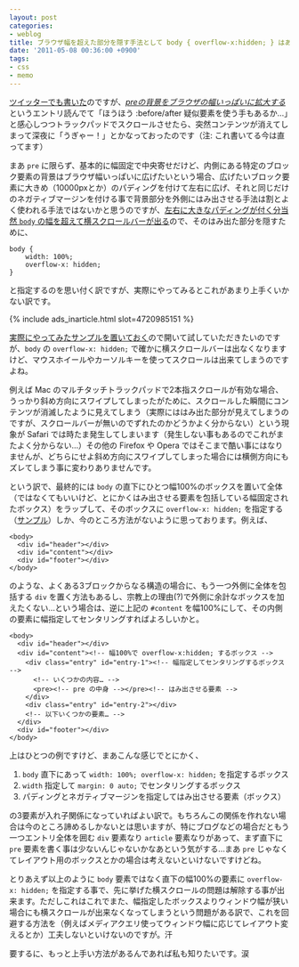 ```yaml
---
layout: post
categories:
- weblog
title: ブラウザ幅を超えた部分を隠す手法として body { overflow-x:hidden; } はあまり使わない方がいい気がする件
date: '2011-05-08 00:36:00 +0900'
tags:
- css
- memo
---
```

[ツイッターでも書いた][1]のですが、<cite>[preの背景をブラウザの幅いっぱいに拡大する][2]</cite> というエントリ読んでて「ほうほう :before/after 疑似要素を使う手もあるか…」と感心しつつトラックパッドでスクロールさせたら、突然コンテンツが消えてしまって深夜に「うぎゃー！」とかなっておったのです（注: これ書いてる今は直ってます）

まあ `pre` に限らず、基本的に幅固定で中央寄せだけど、内側にある特定のブロック要素の背景はブラウザ幅いっぱいに広げたいという場合、広げたいブロック要素に大きめ（10000pxとか）のパディングを付けて左右に広げ、それと同じだけのネガティブマージンを付ける事で背景部分を外側にはみ出させる手法は割とよく使われる手法ではないかと思うのですが、[左右に大きなパディングが付く分当然 `body` の幅を超えて横スクロールバーが出る](/labs/pre/1.html "pre test 1")ので、そのはみ出た部分を隠すために、

    body {
        width: 100%;
        overflow-x: hidden;
    }

と指定するのを思い付く訳ですが、実際にやってみるとこれがあまり上手くいかない訳です。

<!-- more -->

{% include ads_inarticle.html slot=4720985151 %}

[実際にやってみたサンプルを置いておく](/labs/pre/2.html "pre test 2")ので開いて試していただきたいのですが、`body` の `overflow-x: hidden;` で確かに横スクロールバーは出なくなりますけど、マウスホイールやカーソルキーを使ってスクロールは出来てしまうのですよね。

例えば Mac のマルチタッチトラックパッドで2本指スクロールが有効な場合、うっかり斜め方向にスワイプしてしまったがために、スクロールした瞬間にコンテンツが消滅したように見えてしまう（実際にははみ出た部分が見えてしまうのですが、スクロールバーが無いのでずれたのかどうかよく分からない）という現象が Safari では時たま発生してしまいます（発生しない事もあるのでこれがまたよく分からない…）その他の Firefox や Opera ではそこまで酷い事にはなりませんが、どちらにせよ斜め方向にスワイプしてしまった場合には横側方向にもズレてしまう事に変わりありませんです。

という訳で、最終的には `body` の直下にひとつ幅100%のボックスを置いて全体（ではなくてもいいけど、とにかくはみ出させる要素を包括している幅固定されたボックス）をラップして、そのボックスに `overflow-x: hidden;` を指定する（[サンプル](/labs/pre/3.html "pre test 3")）しか、今のところ方法がないように思っております。例えば、

    <body>
      <div id="header"></div>
      <div id="content"></div>
      <div id="footer"></div>
    </body>

のような、よくある3ブロックからなる構造の場合に、もう一つ外側に全体を包括する `div` を置く方法もあるし、宗教上の理由(?)で外側に余計なボックスを加えたくない…という場合は、逆に上記の `#content` を幅100%にして、その内側の要素に幅指定してセンタリングすればよろしいかと。

    <body>
      <div id="header"></div>
      <div id="content"><!-- 幅100%で overflow-x:hidden; するボックス -->
        <div class="entry" id="entry-1"><!-- 幅指定してセンタリングするボックス -->
          <!-- いくつかの内容… -->
          <pre><!-- pre の中身 --></pre><!-- はみ出させる要素 -->
        </div>
        <div class="entry" id="entry-2"></div>
        <!-- 以下いくつかの要素… -->
      </div>
      <div id="footer"></div>
    </body>

上はひとつの例ですけど、まあこんな感じでとにかく、

1.  `body` 直下にあって `width: 100%; overflow-x: hidden;` を指定するボックス
2.  `width` 指定して `margin: 0 auto;` でセンタリングするボックス
3.  パディングとネガティブマージンを指定してはみ出させる要素（ボックス）

の3要素が入れ子関係になっていればよい訳で。もちろんこの関係を作れない場合は今のところ諦めるしかないとは思いますが、特にブログなどの場合だともう一つエントリ全体を囲む `div` 要素なり `article` 要素なりがあって、まず直下に `pre` 要素を書く事は少ないんじゃないかなあという気がする…まあ `pre` じゃなくてレイアウト用のボックスとかの場合は考えないといけないですけどね。

とりあえず以上のように `body` 要素ではなく直下の幅100%の要素に `overflow-x: hidden;` を指定する事で、先に挙げた横スクロールの問題は解除する事が出来ます。ただしこれはこれでまた、幅指定したボックスよりウィンドウ幅が狭い場合にも横スクロールが出来なくなってしまうという問題がある訳で、これを回避する方法を（例えばメディアクエリ使ってウィンドウ幅に応じてレイアウト変えるとか）工夫しないといけないのですが。汗

要するに、もっと上手い方法があるんであれば私も知りたいです。涙



[1]: http://twitter.com/JForg/status/66591369585639424
[2]: http://hail2u.net/blog/webdesign/expand-pre-background.html "preの背景をブラウザの幅いっぱいに拡大する - Weblog - hail2u.net"
